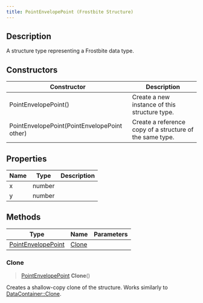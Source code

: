 ```yaml
---
title: PointEnvelopePoint (Frostbite Structure)
---
```

## Description

A structure type representing a Frostbite data type.

## Constructors

| Constructor                                  | Description                                              |
| -------------------------------------------- | -------------------------------------------------------- |
| PointEnvelopePoint()                         | Create a new instance of this structure type.            |
| PointEnvelopePoint(PointEnvelopePoint other) | Create a reference copy of a structure of the same type. |

## Properties

| Name | Type   | Description |
| ---- | ------ | ----------- |
| x    | number |             |
| y    | number |             |

## Methods

| Type                                     | Name            | Parameters |
| ---------------------------------------- | --------------- | ---------- |
| [PointEnvelopePoint](PointEnvelopePoint) | [Clone](#clone) |            |

### Clone

> [PointEnvelopePoint](PointEnvelopePoint) **Clone**()

Creates a shallow-copy clone of the structure. Works similarly to [DataContainer::Clone](/vext/ref/cls/shr/datacontainer#clone).
